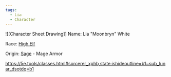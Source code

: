 ```yaml
---
tags:
  - Lia
  - Character
---
```

![[Character Sheet Drawing]]
Name: Lia "Moonbryn" White

Race: [High Elf](https://5e.tools/races.html#elf_xphb)


Origin: [Sage](https://5e.tools/backgrounds.html#sage_xphb) - Mage Armor

https://5e.tools/classes.html#sorcerer_xphb,state:ishideoutline=b1~sub_lunar_dsotdq=b1

